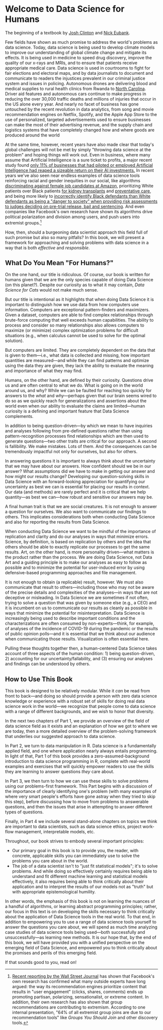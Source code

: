 # Welcome to Data Science for Humans

The beginning of a textbook by [Josh Clinton](https://www.joshclinton.com/) and [Nick Eubank](https://www.nickeubank.com).

Few fields have shown as much promise to address the world's problems as data science. Today, data science is being used to develop climate models to improve our understanding of global climate change and mitigate its effects. It is being used in medicine to speed drug discovery, improve the quality of our x-rays and MRIs, and to ensure that patients receive appropriate medical care. Data science is used in courtrooms to fight for fair elections and electoral maps, and by data journalists to document and communicate to readers the injustices prevalent in our criminal justice system and issues in policing. Autonomous drones are delivering blood and medical supplies to rural health clinics from Rwanda to [North Carolina](https://www.theverge.com/2020/5/27/21270351/zipline-drones-novant-health-medical-center-hospital-supplies-ppe/). Driver aid features and autonomous cars continue to make progress in reducing the over 30,000 traffic deaths and millions of injuries that occur in the US alone every year. And nearly no facet of business has gone untouched by the recent revolution in data analytics, from song and movie recommendation engines on Netflix, Spotify, and the Apple App Store to the use of personalized, targeted advertisements used to ensure businesses can make the most of their advertising revenue, and the supply chain and logistics systems that have completely changed how and where goods are produced around the world

At the same time, however, recent years have also made clear that today's global challenges will not be met by simply "throwing data science at the problem" and hoping things will work out. Even in business, where many assume that Artificial Intelligence is a sure ticket to profits, a major recent study found [only 11% of businesses that had piloted or employed Artificial Intelligence had reaped a sizeable return on their AI investments.](https://www.wired.com/story/companies-rushing-use-ai-few-see-payoff/) In recent years we've also seen near endless examples of data science tools reinforcing racial and gender inequities in our social, like algorithms [discriminating against female job candidates at Amazon](https://www.reuters.com/article/us-amazon-com-jobs-automation-insight/amazon-scraps-secret-ai-recruiting-tool-that-showed-bias-against-women-idUSKCN1MK08G), prioritizing White patients over Black patients [for kidney transplants](https://www.wired.com/story/how-algorithm-blocked-kidney-transplants-black-patients/) and [preventative care](https://www.washingtonpost.com/health/2019/10/24/racial-bias-medical-algorithm-favors-white-patients-over-sicker-black-patients/), and being more likely to [incorrectly identify Black defendants than White defendants as being a "danger to society" when providing risk assessments to judges deciding on pre-trial release, bail and sentencing](https://www.propublica.org/article/machine-bias-risk-assessments-in-criminal-sentencing). And even companies like Facebook's own research have shown its algorithms drive political polarization and division among users, and push users into extremist groups.[^facebook]

[^facebook]: [Recent reporting by the Wall Street Journal](https://www.wsj.com/articles/facebook-knows-it-encourages-division-top-executives-nixed-solutions-11590507499) has shown that Facebook's own research has confirmed what many outside experts have long argued: the way its recommendation engines prioritize content that results in "user engagement" (clicks, shares, comments) ends up promoting partisan, polarizing, sensationalist, or extreme content. In addition, their own research has also shown that group recommendations are contributing to extremism. According to one internal presentation, "64% of all extremist group joins are due to our recommendation tools" like *Groups You Should Join* and other discovery tools.

How, then, should a burgeoning data scientist approach this field full of such promise but also so many pitfalls? In this book, we will present a framework for approaching and solving problems with data science in a way that is both *effective* and *responsible*.

## What Do You Mean "For Humans?"

On the one hand, our title is ridiculous. Of course, our book is written for humans given that we are the only species capable of doing Data Science (on this planet?).  Despite our curiosity as to what it may contain, *Data Science for Cats* would not make much sense.

But our title is intentional as it highlights that when doing Data Science it is important to distinguish how we use data from how computers use information.  Computers are exceptional pattern-finders and maximizers.  Given a dataset, computers are able to find complex relationships through brute-force computing that well exceeds human capabilities.  The ability to process and consider so many relationships also allows computers to maximize (or minimize) complex optimization problems for difficult situations (e.g., when calculus cannot be used to solve for the optimal solution).  

But computers are limited. They are completely dependent on the data that is given to them—i.e., what data is collected and missing, how important quantities are measured—and while they can find patterns and optimize using the data they are given, they lack the ability to evaluate the meaning and importance of what they may find.

Humans, on the other hand, are defined by their curiosity.  Questions drive us and are often central to what we do.  What is going on in the world around us, and why?  While we can be faulted for reaching too quickly for answers to the *what* and *why*—perhaps given that our brain seems wired to do so as we quickly reach for generalizations and assertions about the world even when our ability to evaluate the claims are limited—human curiosity is a defining and important feature that Data Science complements.

In addition to being question-driven—by which we mean to have inquiries and analyses following from pre-defined questions rather than using pattern-recognition processes find relationships which are then used to generate questions—two other traits are critical for our approach.  A second is fallibility.  We make mistakes.  Lots of them.  And the consequences can be tremendously impactful not only for ourselves, but also for others.  

In answering questions it is important to always think about the uncertainty that we may have about our answers.  How confident should we be in our answer?  What assumptions did we have to make in getting our answer and how might our results change?  Developing our question-solving skills in Data Science with an forward-looking appreciation for quantifying our uncertainty as best we can is essential for placing our results in context.  Our data (and methods) are rarely perfect and it is critical that we help quantity—as best we can—how robust and sensitive our answers may be.

A final human trait is that we are social creatures.  It is not enough to answer a question for ourselves.  We also want to communicate our findings to others.  This implicates considerations both when conducting Data Science and also for reporting the results from Data Science.

When conducting Data Science we want to be mindful of the importance of replication and clarity and do our analyses in ways that minimize errors.  Science, by definition, is based on replication by others and the idea that others should be able to exactly replicate our processes to get the same results.  Art, on the other hand, is more personality driven—what matters is the product rather than the process.  We are doing Data Science, not Data Art and a guiding principle is to make our analyses as easy to follow as possible and to minimize the potential for user-induced error by using defensive-based programming approaches and file management.

It is not enough to obtain (a replicable) result, however.  We must also communicate that result to others—including those who may not be aware of the precise details and complexities of the analyses—in ways that are not deceptive or misleading.  In Data Science we are sometimes if not often, trying to solve a question that was given by someone else (e.g., a CEO) and it is incumbent on us to communicate our results as cleanly as possible in ways that minimize the potential for misinterpretation.  Data Science is increasingly being used to describe important conditions and the characterizations are often consumed by non-experts—think, for example, of analyses of the incidence of COVID-19 during the pandemic or the results of public opinion polls—and it is essential that we think about our audience when communicating those results.  Visualization is often essential here.

Pulling these thoughts together then, a human-centered Data Science takes account of three aspects of the human condition: 1) being question-driven, 2) accounting for our uncertainty/fallability, and (3) ensuring our analyses and findings can be understood by others.

## How to Use This Book

This book is designed to be relatively modular. While it *can* be read from front to back—and doing so should provide a person with zero data science knowledge or experience with a robust set of skills for doing real data science work in the world—we recognize that people come to data science with a range of different backgrounds, and we wish to honor that diversity.

In the next two chapters of Part 1, we provide an overview of the field of data science field as it exists and an explanation of how we got to where we are today, then a more detailed overview of the problem-solving framework that underlies our suggested approach to data science.

In Part 2, we turn to data manipulation in R. Data science is a fundamentally applied field, and one where application nearly always entails programming. In light of that, Part 1 of this book provides a zero-assumed-background introduction to data science programming in R, complete with real-world examples and exercises that will quickly empower readers to use the skills they are learning to answer questions *they* care about.

In Part 3, we then turn to how we can use these skills to solve problems using our problems-first framework. This Part begins with a discussion of the importance of clearly identifying one's problem (with many examples of where very smart people's efforts have gone astray when they tried to skip this step), before discussing how to move from problems to answerable questions, and then the issues that arise in attempting to answer different types of questions.

Finally, in Part 4 we include several stand-alone chapters on topics we think are important to data scientists, such as data science ethics, project work-flow management, interpretable models, etc.

Throughout, our book strives to embody several important principles:

- Our primary goal in this book is to provide you, the reader, with concrete, applicable skills you can immediately use to solve the problems you care about in the world.
- The job of a data scientist isn't to "just fit statistical models"; it's to solve problems. And while doing so effectively certainly requires being able to understand and fit different machine learning and statistical models effectively, it also requires being able to think critically about their application and to interpret the results of our models not as "truth" but with appropriate epistemological humility.

In other words, the emphasis of this book is not on learning the nuances of a handful of algorithms, or learning abstract programming principles; rather, our focus in this text is on developing the skills necessary to think critically about the application of Data Science tools in the real world. To that end, in addition to empowering you to use a range of data science tools yourself to answer the questions you care about, we will spend as much time analyzing case studies of data science tools being used—both successfully and unsuccessfully—as learning new methods. It is our hope that, by the end of this book, we will have provided you with a unified perspective on the emerging field of Data Science, and empowered you to think critically about the promises and perils of this emerging field.

If that sounds good to you, read on!
